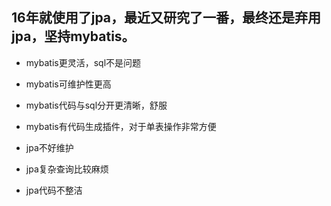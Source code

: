 ## 16年就使用了jpa，最近又研究了一番，最终还是弃用jpa，坚持mybatis。

- mybatis更灵活，sql不是问题
- mybatis可维护性更高
- mybatis代码与sql分开更清晰，舒服
- mybatis有代码生成插件，对于单表操作非常方便

- jpa不好维护
- jpa复杂查询比较麻烦
- jpa代码不整洁

